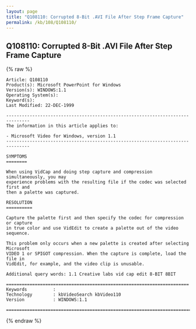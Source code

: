 ```yaml
---
layout: page
title: "Q108110: Corrupted 8-Bit .AVI File After Step Frame Capture"
permalink: /kb/108/Q108110/
---
```


## Q108110: Corrupted 8-Bit .AVI File After Step Frame Capture

{% raw %}

	Article: Q108110
	Product(s): Microsoft PowerPoint for Windows
	Version(s): WINDOWS:1.1
	Operating System(s): 
	Keyword(s): 
	Last Modified: 22-DEC-1999
	
	-------------------------------------------------------------------------------
	The information in this article applies to:
	
	- Microsoft Video for Windows, version 1.1 
	-------------------------------------------------------------------------------
	
	SYMPTOMS
	========
	
	When using VidCap and doing step capture and compression simultaneously, you may
	experience problems with the resulting file if the codec was selected first and
	then a palette was captured.
	
	RESOLUTION
	==========
	
	Capture the palette first and then specify the codec for compression or capture
	in true color and use VidEdit to create a palette out of the video sequence.
	
	This problem only occurs when a new palette is created after selecting Microsoft
	VIDEO 1 or SPIGOT compression. When the capture is complete, load the file in
	VidEdit, for example, and the video clip is unusable.
	
	Additional query words: 1.1 Creative labs vid cap edit 8-BIT 8BIT
	
	======================================================================
	Keywords          :  
	Technology        : kbVideoSearch kbVideo110
	Version           : WINDOWS:1.1
	
	=============================================================================
	

{% endraw %}
